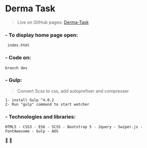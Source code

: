 # Derma Task
> Live on GitHub pages: [Derma-Task](https://hussienkamalelden.github.io/derma-task)


### - To display home page open:
```
 index.html 
```

### - Code on:
```
branch dev
```

### - Gulp: 
> Convert Scss to css, add autoprefixer and compresser
```
1- install Gulp ^4.0.2
2- Run "gulp" command to start watcher
```


### - Technologies and libraries:
```
HTML5 - CSS3 - ES6 - SCSS - Bootstrap 5 - Jquery - Swiper.js - FontAwesome - Gulp - AOS
```
:tada: :tada:
